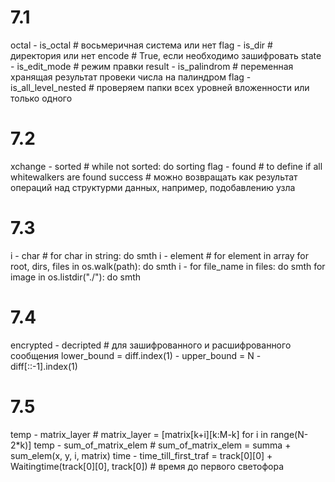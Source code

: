 # 7.1
octal - is_octal # восьмеричная система или нет
flag - is_dir # директория или нет
encode # True, если необходимо зашифровать
state  - is_edit_mode # режим правки
result - is_palindrom # переменная хранящая результат провеки числа на палиндром
flag - is_all_level_nested # проверяем папки всех уровней вложенности или только одного

# 7.2
xchange - sorted # while not sorted: do sorting
flag - found # to define if all whitewalkers are found
success  # можно возвращать как результат операций над структурми данных, например, подобавлению узла

# 7.3
i - char # for char in string: do smth
i - element # for element in array
for root, dirs, files in os.walk(path): do smth
i - for file_name in files: do smth
for image in os.listdir("./"): do smth

# 7.4
encrypted - decripted # для зашифрованного и расшифрованного сообщения
lower_bound = diff.index(1) - upper_bound = N - diff[::-1].index(1)

# 7.5
temp - matrix_layer # matrix_layer = [matrix[k+i][k:M-k] for i in range(N-2*k)]
temp - sum_of_matrix_elem # sum_of_matrix_elem = summa + sum_elem(x, y, i, matrix)
time - time_till_first_traf = track[0][0] + Waitingtime(track[0][0], track[0]) # время до первого светофора
